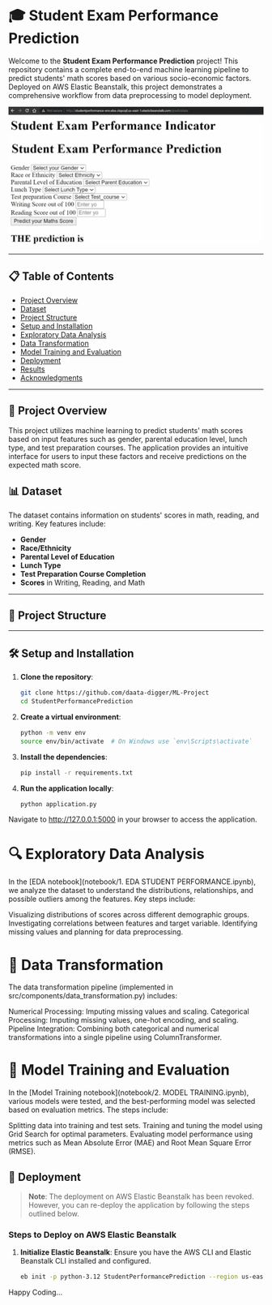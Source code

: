 # 🎓 Student Exam Performance Prediction

Welcome to the **Student Exam Performance Prediction** project! This repository contains a complete end-to-end machine learning pipeline to predict students' math scores based on various socio-economic factors. Deployed on AWS Elastic Beanstalk, this project demonstrates a comprehensive workflow from data preprocessing to model deployment.

![App Screenshot](./image.png)

---

## 📋 Table of Contents

- [Project Overview](#project-overview)
- [Dataset](#dataset)
- [Project Structure](#project-structure)
- [Setup and Installation](#setup-and-installation)
- [Exploratory Data Analysis](#exploratory-data-analysis)
- [Data Transformation](#data-transformation)
- [Model Training and Evaluation](#model-training-and-evaluation)
- [Deployment](#deployment)
- [Results](#results)
- [Acknowledgments](#acknowledgments)

---

## 📖 Project Overview

This project utilizes machine learning to predict students' math scores based on input features such as gender, parental education level, lunch type, and test preparation courses. The application provides an intuitive interface for users to input these factors and receive predictions on the expected math score.

## 📊 Dataset

The dataset contains information on students' scores in math, reading, and writing. Key features include:
- **Gender**
- **Race/Ethnicity**
- **Parental Level of Education**
- **Lunch Type**
- **Test Preparation Course Completion**
- **Scores** in Writing, Reading, and Math

---

## 📁 Project Structure


---

## 🛠️ Setup and Installation

1. **Clone the repository**:
   ```bash
   git clone https://github.com/daata-digger/ML-Project
   cd StudentPerformancePrediction
2. **Create a virtual environment**:
    ```bash
    python -m venv env
    source env/bin/activate  # On Windows use `env\Scripts\activate`
3. **Install the dependencies**:
    ```bash
    pip install -r requirements.txt
4. **Run the application locally**:
    ```bash
    python application.py
Navigate to http://127.0.0.1:5000 in your browser to access the application.

# 🔍 Exploratory Data Analysis
In the [EDA notebook](notebook/1. EDA STUDENT PERFORMANCE.ipynb), we analyze the dataset to understand the distributions, relationships, and possible outliers among the features. Key steps include:

Visualizing distributions of scores across different demographic groups.
Investigating correlations between features and target variable.
Identifying missing values and planning for data preprocessing.

# 🔄 Data Transformation
The data transformation pipeline (implemented in src/components/data_transformation.py) includes:

Numerical Processing: Imputing missing values and scaling.
Categorical Processing: Imputing missing values, one-hot encoding, and scaling.
Pipeline Integration: Combining both categorical and numerical transformations into a single pipeline using ColumnTransformer.

# 🤖 Model Training and Evaluation
In the [Model Training notebook](notebook/2. MODEL TRAINING.ipynb), various models were tested, and the best-performing model was selected based on evaluation metrics. The steps include:

Splitting data into training and test sets.
Training and tuning the model using Grid Search for optimal parameters.
Evaluating model performance using metrics such as Mean Absolute Error (MAE) and Root Mean Square Error (RMSE).

## 🚀 Deployment

> **Note**: The deployment on AWS Elastic Beanstalk has been revoked. However, you can re-deploy the application by following the steps outlined below.

### Steps to Deploy on AWS Elastic Beanstalk

1. **Initialize Elastic Beanstalk**: Ensure you have the AWS CLI and Elastic Beanstalk CLI installed and configured.
   ```bash
   eb init -p python-3.12 StudentPerformancePrediction --region us-east-1
Happy Coding...